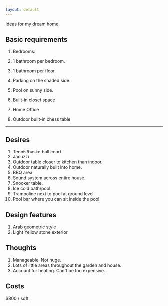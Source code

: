 ```yaml
--- 
layout: default
---
```


Ideas for my dream home.

## Basic requirements

1. Bedrooms:

1. 1 bathroom per bedroom.
2. 1 bathroom per floor.
3. Parking on the shaded side.
4. Pool on sunny side.
6. Built-in closet space
7. Home Office
8. Outdoor built-in chess table

---

## Desires
1. Tennis/basketball court.
2. Jacuzzi
3. Outdoor table closer to kitchen than indoor.
4. Outdoor naturally built into home.
5. BBQ area
6. Sound system across entire house.
7. Snooker table.
8. Ice cold bath/pool
9. Trampoline next to pool at ground level
10. Pool bar where you can sit inside the pool

## Design features

1. Arab geometric style
2. Light Yellow stone exterior

## Thoughts

1. Manageable. Not huge.
2. Lots of little areas throughout the garden and house.
3. Account for heating. Can't be too expensive.

## Costs
$800 / sqft
